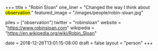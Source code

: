+++
title = "Robin Sloan"
one_liner = "Changed the way I think about <mark>observation</mark>."
featured_image = "/images/people/robin-sloan.jpg"

piles = ["observation"]
twitter = "robinsloan"
website = "https://www.robinsloan.com"
wikipedia = "https://en.wikipedia.org/wiki/Robin_Sloan"

date = 2018-12-26T13:01:15-08:00
draft = false
layout = "person"
+++

